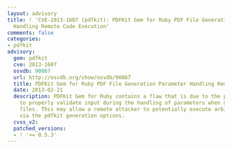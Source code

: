 ```yaml
---
layout: advisory
title: ! 'CVE-2013-1607 (pdfkit): PDFKit Gem for Ruby PDF File Generation Parameter
  Handling Remote Code Execution'
comments: false
categories:
- pdfkit
advisory:
  gem: pdfkit
  cve: 2013-1607
  osvdb: 90867
  url: http://osvdb.org/show/osvdb/90867
  title: PDFKit Gem for Ruby PDF File Generation Parameter Handling Remote Code Execution
  date: 2013-02-21
  description: PDFKit Gem for Ruby contains a flaw that is due to the program failing
    to properly validate input during the handling of parameters when generating PDF
    files. This may allow a remote attacker to potentially execute arbitrary code
    via the pdfkit generation options.
  cvss_v2: 
  patched_versions:
  - ! '>= 0.5.3'
---
```

